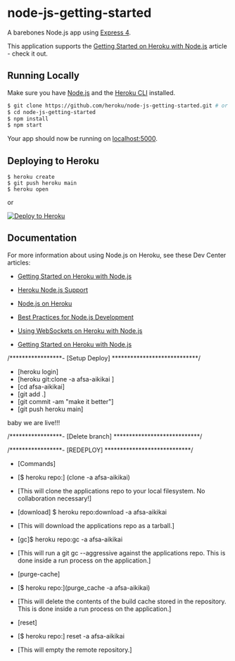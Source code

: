 # node-js-getting-started

A barebones Node.js app using [Express 4](http://expressjs.com/).

This application supports the [Getting Started on Heroku with Node.js](https://devcenter.heroku.com/articles/getting-started-with-nodejs) article - check it out.

## Running Locally

Make sure you have [Node.js](http://nodejs.org/) and the [Heroku CLI](https://cli.heroku.com/) installed.

```sh
$ git clone https://github.com/heroku/node-js-getting-started.git # or clone your own fork
$ cd node-js-getting-started
$ npm install
$ npm start
```

Your app should now be running on [localhost:5000](http://localhost:5000/).

## Deploying to Heroku

```
$ heroku create
$ git push heroku main
$ heroku open
```
or

[![Deploy to Heroku](https://www.herokucdn.com/deploy/button.svg)](https://heroku.com/deploy)

## Documentation

For more information about using Node.js on Heroku, see these Dev Center articles:

- [Getting Started on Heroku with Node.js](https://dashboard.heroku.com/apps/afsa-aikikai/deploy/heroku-git)
- [Heroku Node.js Support](https://devcenter.heroku.com/articles/nodejs-support)
- [Node.js on Heroku](https://devcenter.heroku.com/categories/nodejs)
- [Best Practices for Node.js Development](https://devcenter.heroku.com/articles/node-best-practices)
- [Using WebSockets on Heroku with Node.js](https://devcenter.heroku.com/articles/node-websockets)


- [Getting Started on Heroku with Node.js](https://dashboard.heroku.com/apps/afsa-aikikai/deploy/heroku-git)

/*****************- [Setup Deploy] ****************************/
- [heroku login] 
- [heroku git:clone -a afsa-aikikai ] 
- [cd afsa-aikikai] 
- [git add .] 
- [git commit -am "make it better"] 
- [git push heroku main] 

baby we are live!!!

/*****************- [Delete branch] ****************************/




/*****************- [REDEPLOY] ****************************/
- [Commands]
- [$ heroku repo:] (clone -a afsa-aikikai)
- [This will clone the applications repo to your local filesystem. No collaboration necessary!]

- [download] $ heroku repo:download -a afsa-aikikai
- [This will download the applications repo as a tarball.]

- [gc]$ heroku repo:gc -a afsa-aikikai
- [This will run a git gc --aggressive against the applications repo. This is done inside a run process on the application.]


- [purge-cache]
- [$ heroku repo:](purge_cache -a afsa-aikikai)
- [This will delete the contents of the build cache stored in the repository. This is done inside a run process on the application.]


- [reset] 
- [$ heroku repo:] reset -a afsa-aikikai
- [This will empty the remote repository.]








